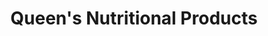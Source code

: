 ---
title: "Queen's Nutritional Products"
url: /allentown/queens-nutritional-products/
shop: health food
---